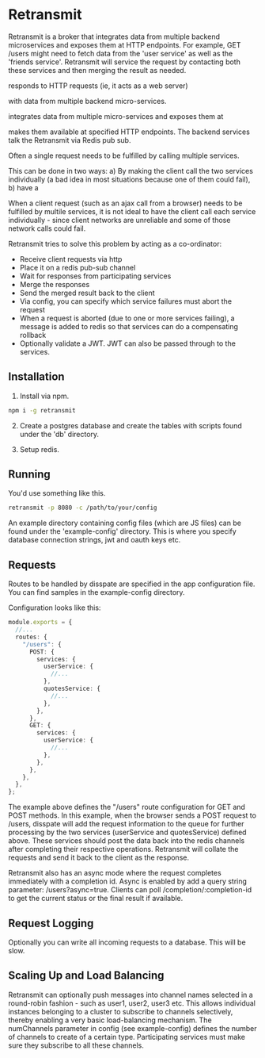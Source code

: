 # Retransmit

Retransmit is a broker that integrates data from multiple backend microservices and exposes them at HTTP endpoints. For example, GET /users might need to fetch data from the 'user service' as well as the 'friends service'. Retransmit will service the request by contacting both these services and then merging the result as needed.


responds to HTTP requests (ie, it acts as a web server) 


with data from multiple backend micro-services.

integrates data from multiple micro-services and exposes them at 

makes them available at specified HTTP endpoints. The backend services talk the Retransmit via Redis pub sub.



Often a single request needs to be fulfilled by calling multiple services. 

This can be done in two ways: a) By making the client call the two services individually (a bad idea in most situations because one of them could fail), b) have a 



When a client request (such as an ajax call from a browser) needs to be fulfilled by multile services, it is not ideal to have the client call each service individually - since client networks are unreliable and some of those network calls could fail.

Retransmit tries to solve this problem by acting as a co-ordinator:

- Receive client requests via http
- Place it on a redis pub-sub channel
- Wait for responses from participating services
- Merge the responses
- Send the merged result back to the client
- Via config, you can specify which service failures must abort the request
- When a request is aborted (due to one or more services failing), a message is added to redis so that services can do a compensating rollback
- Optionally validate a JWT. JWT can also be passed through to the services.

## Installation

1. Install via npm.

```sh
npm i -g retransmit
```

2. Create a postgres database and create the tables with scripts found under the 'db' directory.

3. Setup redis.

## Running

You'd use something like this.

```sh
retransmit -p 8080 -c /path/to/your/config
```

An example directory containing config files (which are JS files) can be found under the 'example-config' directory.
This is where you specify database connection strings, jwt and oauth keys etc.

## Requests

Routes to be handled by disspate are specified in the app configuration file. You can find samples in the example-config directory.

Configuration looks like this:

```typescript
module.exports = {
  //...
  routes: {
    "/users": {
      POST: {
        services: {
          userService: {
            //...
          },
          quotesService: {
            //...
          },
        },
      },
      GET: {
        services: {
          userService: {
            //...
          },
        },
      },
    },
  },
};
```

The example above defines the "/users" route configuration for GET and POST methods. In this example, when the browser sends a POST request to /users, disspate will add the request information to the queue for further processing by the two services (userService and quotesService) defined above. These services should post the data back into the redis channels after completing their respective operations. Retransmit will collate the requests and send it back to the client as the response.

Retransmit also has an async mode where the request completes immediately with a completion id. Async is enabled by add a query string parameter: /users?async=true. Clients can poll /completion/:completion-id to get the current status or the final result if available.

## Request Logging

Optionally you can write all incoming requests to a database. This will be slow.

## Scaling Up and Load Balancing

Retransmit can optionally push messages into channel names selected in a round-robin fashion - such as user1, user2, user3 etc. This allows individual instances belonging to a cluster to subscribe to channels selectively, thereby enabling a very basic load-balancing mechanism. The numChannels parameter in config (see example-config) defines the number of channels to create of a certain type. Participating services must make sure they subscribe to all these channels.
